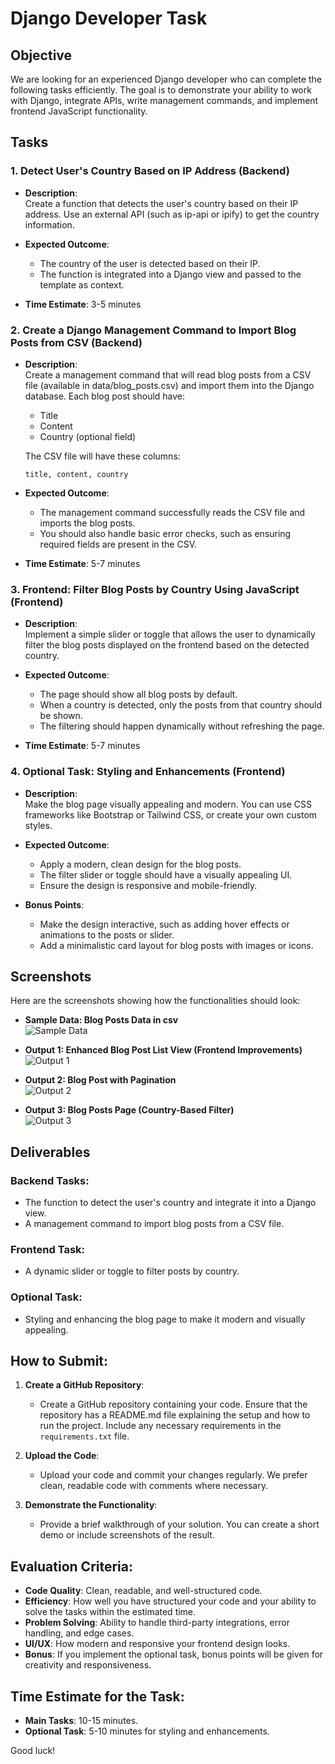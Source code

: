 # Django Developer Task

## Objective

We are looking for an experienced Django developer who can complete the following tasks efficiently. The goal is to demonstrate your ability to work with Django, integrate APIs, write management commands, and implement frontend JavaScript functionality.

## Tasks

### 1. **Detect User's Country Based on IP Address (Backend)**
   - **Description**:  
     Create a function that detects the user's country based on their IP address. Use an external API (such as ip-api or ipify) to get the country information.
   
   - **Expected Outcome**:  
     - The country of the user is detected based on their IP.  
     - The function is integrated into a Django view and passed to the template as context.  
   
   - **Time Estimate**: 3-5 minutes

### 2. **Create a Django Management Command to Import Blog Posts from CSV (Backend)**
   - **Description**:  
     Create a management command that will read blog posts from a CSV file (available in data/blog_posts.csv) and import them into the Django database. Each blog post should have:
     - Title
     - Content
     - Country (optional field)
     
     The CSV file will have these columns:
     ```
     title, content, country
     ```

   - **Expected Outcome**:  
     - The management command successfully reads the CSV file and imports the blog posts.  
     - You should also handle basic error checks, such as ensuring required fields are present in the CSV.

   - **Time Estimate**: 5-7 minutes

### 3. **Frontend: Filter Blog Posts by Country Using JavaScript (Frontend)**
   - **Description**:  
     Implement a simple slider or toggle that allows the user to dynamically filter the blog posts displayed on the frontend based on the detected country.
   
   - **Expected Outcome**:  
     - The page should show all blog posts by default.  
     - When a country is detected, only the posts from that country should be shown.  
     - The filtering should happen dynamically without refreshing the page.

   - **Time Estimate**: 5-7 minutes

### 4. **Optional Task: Styling and Enhancements (Frontend)**
   - **Description**:  
     Make the blog page visually appealing and modern. You can use CSS frameworks like Bootstrap or Tailwind CSS, or create your own custom styles.
   
   - **Expected Outcome**:  
     - Apply a modern, clean design for the blog posts.  
     - The filter slider or toggle should have a visually appealing UI.  
     - Ensure the design is responsive and mobile-friendly.

   - **Bonus Points**:  
     - Make the design interactive, such as adding hover effects or animations to the posts or slider.  
     - Add a minimalistic card layout for blog posts with images or icons.

## Screenshots

Here are the screenshots showing how the functionalities should look:

- **Sample Data: Blog Posts Data in csv**  
   ![Sample Data](screenshots/sample_data.png)

- **Output 1: Enhanced Blog Post List View (Frontend Improvements)**  
   ![Output 1](screenshots/output_1.png)

- **Output 2: Blog Post with Pagination**  
   ![Output 2](screenshots/output_2.png)

- **Output 3: Blog Posts Page (Country-Based Filter)**  
   ![Output 3](screenshots/output_3.png)


## Deliverables

### Backend Tasks:
- The function to detect the user's country and integrate it into a Django view.
- A management command to import blog posts from a CSV file.

### Frontend Task:
- A dynamic slider or toggle to filter posts by country.

### Optional Task:
- Styling and enhancing the blog page to make it modern and visually appealing.

## How to Submit:

1. **Create a GitHub Repository**:  
   - Create a GitHub repository containing your code. Ensure that the repository has a README.md file explaining the setup and how to run the project. Include any necessary requirements in the `requirements.txt` file.

2. **Upload the Code**:  
   - Upload your code and commit your changes regularly. We prefer clean, readable code with comments where necessary.

3. **Demonstrate the Functionality**:  
   - Provide a brief walkthrough of your solution. You can create a short demo or include screenshots of the result.

## Evaluation Criteria:

- **Code Quality**: Clean, readable, and well-structured code.
- **Efficiency**: How well you have structured your code and your ability to solve the tasks within the estimated time.
- **Problem Solving**: Ability to handle third-party integrations, error handling, and edge cases.
- **UI/UX**: How modern and responsive your frontend design looks.
- **Bonus**: If you implement the optional task, bonus points will be given for creativity and responsiveness.

## Time Estimate for the Task:
- **Main Tasks**: 10-15 minutes.
- **Optional Task**: 5-10 minutes for styling and enhancements.

Good luck!
